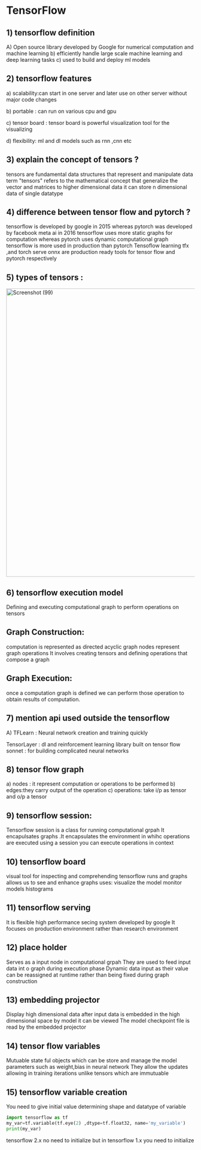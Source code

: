 # TensorFlow
##  1) tensorflow definition 
A) Open source library developed by Google for numerical computation and machine learning
b) efficiently handle large scale machine learning and deep learning tasks
c) used to build and deploy ml models

## 2) tensorflow features
a) scalability:can start in one server and later use on other server without major code changes

b) portable : can run on various cpu and gpu 

c) tensor board : tensor board is powerful visualization tool for the visualizing 

d) flexibility: ml and dl models such as rnn ,cnn etc

## 3) explain  the concept of  tensors ?
tensors are fundamental data structures that represent and manipulate data 
term "tensors" refers to the mathematical concept that generalize the vector and matrices to higher dimensional data
it can store n dimensional data of single datatype 
##  4) difference between  tensor flow and pytorch ?
tensorflow is developed by google in 2015 whereas pytorch was developed by facebook meta ai in 2016 tensorflow uses more static graphs for computation whereas pytorch uses dynamic computational graph tensorflow is more used in production than pytorch Tensoflow learning tfx ,and torch serve onnx are production ready tools for tensor flow and pytorch respectively
## 5) types of tensors :
<img width="1366" height="768" alt="Screenshot (99)" src="https://github.com/user-attachments/assets/576fe366-c03e-4ad1-b92b-6553732c3a90" />

## 6) tensorflow execution model
Defining and executing computational graph to perform operations on tensors
## Graph Construction:

computation is represented as directed acyclic graph
nodes represent graph operations
It involves creating tensors and defining operations that compose a graph
## Graph Execution:

once a computation graph is defined we can perform those operation to obtain results of computation.
## 7) mention api used outside the tensorflow
A) TFLearn : Neural network creation and training quickly 

TensorLayer : dl and reinforcement learning library built on tensor flow
sonnet : for building complicated neural networks
## 8) tensor flow graph
 a) nodes : it represent  computation or  operations to be performed
 b) edges:they carry output of the operation
 c) operations: take i/p as tensor and o/p a tensor
 ## 9) tensorflow session:
  Tensorflow session is a class for running computational grpah It encapulsates graphs .It encapsulates the environment in whihc operations are executed 
  using a session you can execute operations in context
  ## 10) tensorflow board
  visual tool for inspecting and comprehending tensorflow runs and graphs 
  allows us to see and enhance graphs
  uses: visualize the model 
  monitor models
  histograms
  ## 11) tensorflow serving
  It is flexible high performance secing system developed by google 
  It focuses on production environment rather than research environment
  ## 12) place holder
 Serves as a input node in computational grpah They are used to feed input data int o graph during execution phase
 Dynamic data input as their value can be reassigned at runtime rather than being fixed during graph construction

## 13) embedding projector
Display high dimensional data
after input data is embedded in the high dimensional space by model it can be viewed
The model checkpoint file is read by the embedded projector

## 14) tensor flow variables
Mutuable state ful objects which can be store and manage the model parameters such as weight,bias in neural network
They allow the updates allowing in training iterations unlike tensors which are immutuable
## 15) tensorflow variable creation
You need to give initial value determining shape and datatype of variable 
```python
import tensorflow as tf
my_var=tf.variable(tf.eye(2) ,dtype=tf.float32, name='my_variable')
print(my_var)
```
tensorflow 2.x no need to initialize but in tensorflow 1.x you need to initialize
